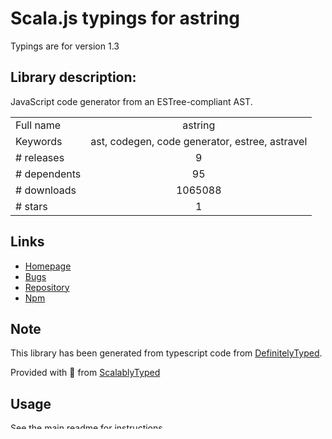 
# Scala.js typings for astring

Typings are for version 1.3

## Library description:
JavaScript code generator from an ESTree-compliant AST.

|                    |                 |
| ------------------ | :-------------: |
| Full name          | astring |
| Keywords           | ast, codegen, code generator, estree, astravel |
| # releases         | 9 |
| # dependents       | 95 |
| # downloads        | 1065088 |
| # stars            | 1 |

## Links
- [Homepage](https://github.com/davidbonnet/astring#readme)
- [Bugs](https://github.com/davidbonnet/astring/issues)
- [Repository](https://github.com/davidbonnet/astring)
- [Npm](https://www.npmjs.com/package/astring)
    


## Note
This library has been generated from typescript code from [DefinitelyTyped](https://definitelytyped.org).

Provided with :purple_heart: from [ScalablyTyped](https://github.com/oyvindberg/ScalablyTyped)

## Usage
See [the main readme](../../readme.md) for instructions.


